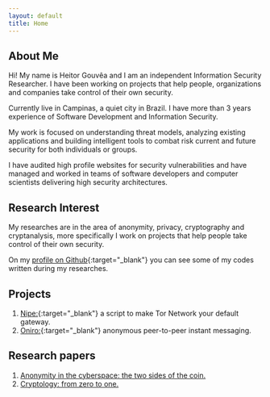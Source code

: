 ```yaml
---
layout: default
title: Home
---
```


## About Me

Hi! My name is Heitor Gouvêa and I am an independent Information Security Researcher.
I have been working on projects that help people, organizations and companies take control of their own security.  

Currently live in Campinas, a quiet city in Brazil. I have more than 3 years experience
of Software Development and Information Security.

My work is focused on understanding threat models, analyzing existing
applications and building intelligent tools to combat risk current and future security
for both individuals or groups.

I have audited high profile websites for security vulnerabilities and have
managed and worked in teams of software developers and computer scientists
delivering high security architectures.

## Research Interest

My researches are in the area of anonymity, privacy, cryptography and cryptanalysis,
more specifically I work on projects that help people take control of their own security.

On my [profile on Github](https://github.com/GouveaHeitor){:target="_blank"} you can see
some of my codes written during my researches.

## Projects

1. [Nipe:](https://github.com/GouveaHeitor/nipe){:target="_blank"} a script to make Tor Network your default gateway.
2. [Oniro:](https://github.com/GouveaHeitor/oniro){:target="_blank"}  anonymous peer-to-peer instant messaging.

## Research papers

1. [Anonymity in the cyberspace: the two sides of the coin.](/files/anonymity-the-two-sides-of-the-coin.pdf)
2. [Cryptology: from zero to one.](/files/cryptology-from-zero-to-one.pdf)
